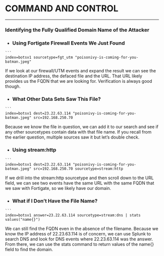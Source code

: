 # COMMAND AND CONTROL
---
### Identifying the Fully Qualified Domain Name of the Attacker
- ###  Using Fortigate Firewall Events We Just Found
````
```
index=botsv1 sourcetype=fgt_utm "poisonivy-is-coming-for-you-batman.jpeg"
````

If we look at our firewall/UTM events and expand the result we can see the destination IP address, the defaced file and the URL. That URL likely provides us the FQDN that we are looking for. Verification is always good though.

- ###  What Other Data Sets Saw This File?
````
```
index=botsv1 dest=23.22.63.114 "poisonivy-is-coming-for-you-batman.jpeg" src=192.168.250.70
````

Because we know the file in question, we can add it to our search and see if any other sourcetypes contain data with that file name. If you recall from the earlier question, multiple sources saw it but let’s double check.

- ###  Using stream:http
````
```
index=botsv1 dest=23.22.63.114 "poisonivy-is-coming-for-you-batman.jpeg" src=192.168.250.70 sourcetype=stream:http
````

If we drill into the stream:http sourcetype and then scroll down to the URL field, we can see two events have the same URL with the same FQDN that we saw with Fortigate, so we likely have our domain.

- ###  What if I Don’t Have the File Name?
````
```
index=botsv1 answer=23.22.63.114 sourcetype=stream:dns | stats values("name{}")
````

We can still find the FQDN even in the absence of the filename. Because we know the IP address of 22.23.63.114 is of concern, we can use Splunk to search DNS and look for DNS events where 22.23.63.114 was the answer. From there, we can use the stats command to return values of the name{} field to find the domain.
